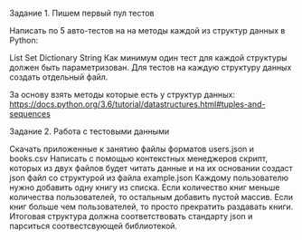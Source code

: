 Задание 1. Пишем первый пул тестов

Написать по 5 авто-тестов на на методы каждой из структур данных в Python:

List
Set
Dictionary
String
Как минимум один тест для каждой структуры должен быть параметризован. Для тестов на каждую структуру данных создать отдельный файл.

За основу взять методы которые есть у структур данных: https://docs.python.org/3.6/tutorial/datastructures.html#tuples-and-sequences

Задание 2. Работа с тестовыми данными

Скачать приложенные к занятию файлы форматов users.json и books.csv
Написать с помощью контекстных менеджеров скрипт, которых из двух файлов будет читать данные и на их основании создаст json файл со структурой из файла example.json
Каждому пользователю нужно добавить одну книгу из списка.
Если количество книг меньше количества пользователей, то остальным добавить пустой массив.
Если книг больше чем пользователей, то просто прекратить раздавать книги.
Итоговая структура должна соответствовать стандарту json и парситься соотвестсвующей библиотекой.